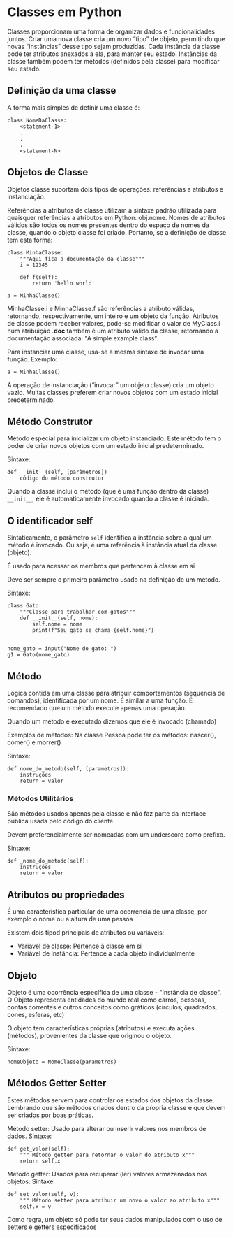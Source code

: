 # Classes em Python

Classes proporcionam uma forma de organizar dados e funcionalidades juntos. Criar uma nova classe cria um novo “tipo” de objeto, permitindo que novas “instâncias” desse tipo sejam produzidas. Cada instância da classe pode ter atributos anexados a ela, para manter seu estado. Instâncias da classe também podem ter métodos (definidos pela classe) para modificar seu estado.

## Definição da uma classe

A forma mais simples de definir uma classe é:

    class NomeDaClasse:
        <statement-1>
        .
        .
        .
        <statement-N>

## Objetos de Classe

Objetos classe suportam dois tipos de operações: referências a atributos e instanciação.

Referências a atributos de classe utilizam a sintaxe padrão utilizada para quaisquer referências a atributos em Python: obj.nome. Nomes de atributos válidos são todos os nomes presentes dentro do espaço de nomes da classe, quando o objeto classe foi criado. Portanto, se a definição de classe tem esta forma:

    class MinhaClasse:
        """Aqui fica a documentação da classe"""
        i = 12345

        def f(self):
            return 'hello world'

    a = MinhaClasse()

MinhaClasse.i e MinhaClasse.f são referências a atributo válidas, retornando, respectivamente, um inteiro e um objeto da função. Atributos de classe podem receber valores, pode-se modificar o valor de MyClass.i num atribuição .__doc__ também é um atributo válido da classe, retornando a documentação associada: "A simple example class".

Para instanciar uma classe, usa-se a mesma sintaxe de invocar uma função. Exemplo:

    a = MinhaClasse()

A operação de instanciação (“invocar” um objeto classe) cria um objeto vazio. Muitas classes preferem criar novos objetos com um estado inicial predeterminado. 

## Método Construtor

Método especial para inicializar um objeto instanciado. Este método tem o poder de criar novos objetos com um estado inicial predeterminado.

Sintaxe:

    def __init__(self, [parâmetros])
        código do método construtor


Quando a classe inclui o método (que é uma função dentro da classe) `__init__`, ele é automaticamente invocado quando a classe é iniciada.

## O identificador self

Sintaticamente, o parâmetro `self` identifica a instância sobre a qual um método é invocado. Ou seja, é uma referência à instância atual da classe (objeto).

É usado para acessar os membros que pertencem à classe em si

Deve ser sempre o primeiro parâmetro usado na definição de um método. 

Sintaxe:

    class Gato:
        """Classe para trabalhar com gatos"""
        def __init__(self, nome):
            self.nome = nome
            print(f"Seu gato se chama {self.nome}")


    nome_gato = input("Nome do gato: ")
    g1 = Gato(nome_gato)

## Método

Lógica contida em uma classe para atribuir comportamentos (sequência de comandos), identificada por um nome. É similar a uma função. É recomendado que um método execute apenas uma operação.

Quando um método é executado dizemos que ele é invocado (chamado)

Exemplos de métodos: Na classe Pessoa pode ter os métodos: nascer(), comer() e morrer()

Sintaxe:

    def nome_do_metodo(self, [parametros]):
        instruções
        return = valor
### Métodos Utilitários

São métodos usados apenas pela classe e não faz parte da interface pública usada pelo código do cliente.

Devem preferencialmente ser nomeadas com um underscore como prefixo.

Sintaxe:

    def _nome_do_metodo(self):
        instruções
        return = valor

## Atributos ou propriedades

É uma característica particular de uma ocorrencia de uma classe, por exemplo o nome ou a altura de uma pessoa

Existem dois tipod principais de atributos ou variáveis:
* Variável de classe: Pertence à classe em si
* Variável de Instância: Pertence a cada objeto individualmente

## Objeto

Objeto é uma ocorrência específica de uma classe - "Instância de classe". O Objeto representa entidades do mundo real como carros, pessoas, contas correntes e outros conceitos como gráficos (círculos, quadrados, cones, esferas, etc)

O objeto tem características próprias (atributos) e executa ações (métodos), provenientes da classe que originou o objeto.

Sintaxe:

    nomeObjeto = NomeClasse(parametros)


## Métodos Getter Setter

Estes métodos servem para controlar os estados dos objetos da classe. Lembrando que são métodos criados dentro da pŕopria classe e que devem ser criados por boas práticas.

Método setter: Usado para alterar ou inserir valores nos membros de dados. Sintaxe:

    def get_valor(self):
        """ Método getter para retornar o valor do atributo x"""
        return self.x



Método getter: Usados para recuperar (ler) valores armazenados nos objetos: Sintaxe:


    def set_valor(self, v):
        """ Método setter para atribuir um novo o valor ao atributo x"""
        self.x = v

Como regra, um objeto só pode ter seus dados manipulados com o uso de setters e getters especificados




